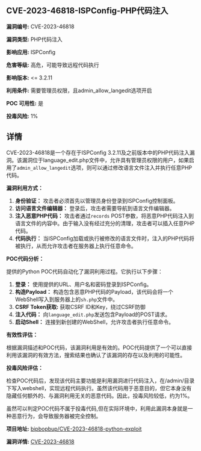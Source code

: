 ## CVE-2023-46818-ISPConfig-PHP代码注入

**漏洞编号:** CVE-2023-46818

**漏洞类型:** PHP代码注入

**影响应用:** ISPConfig

**危害等级:** 高危，可能导致远程代码执行

**影响版本:** <= 3.2.11

**利用条件:** 需要管理员权限，且admin_allow_langedit选项开启

**POC 可用性:** 是

**投毒风险:** 1%

## 详情

CVE-2023-46818是一个存在于ISPConfig 3.2.11及之前版本中的PHP代码注入漏洞。该漏洞位于language_edit.php文件中，允许具有管理员权限的用户，如果启用了`admin_allow_langedit`选项，则可以通过修改语言文件注入并执行任意PHP代码。

**漏洞利用方式：**

1.  **身份验证：** 攻击者必须首先以管理员身份登录到ISPConfig控制面板。
2.  **访问语言文件编辑器：** 登录后，攻击者需要导航到语言文件编辑器。
3.  **注入恶意PHP代码：** 攻击者通过`records` POST参数，将恶意PHP代码注入到语言文件的内容中。由于输入没有经过充分的清理，攻击者可以插入任意PHP代码。
4.  **代码执行：** 当ISPConfig加载或执行被修改的语言文件时，注入的PHP代码将被执行，从而允许攻击者在服务器上执行任意命令。

**POC代码分析：**

提供的Python POC代码自动化了漏洞利用过程。它执行以下步骤：

1.  **登录：** 使用提供的URL、用户名和密码登录到ISPConfig。
2.  **构造Payload：** 构造包含恶意PHP代码的Payload，该代码会将一个WebShell写入到服务器上的`sh.php`文件中。
3.  **CSRF Token获取:**  获取CSRF ID和Key，绕过CSRF防御
4.  **注入代码：** 向`language_edit.php`发送包含Payload的POST请求。
5.  **启动Shell：** 连接到新创建的WebShell，允许攻击者执行任意命令。

**有效性评估：**

根据漏洞描述和POC代码，该漏洞利用是有效的。POC代码提供了一个可以直接利用该漏洞的有效方法，搜索结果也确认了该漏洞的存在以及利用的可能性。

**投毒风险评估：**

检查POC代码后，发现该代码主要功能是利用漏洞进行代码注入，在/admin/目录下写入webshell，实现远程代码执行。虽然该代码用于恶意目的，但它本身没有隐藏任何额外的、与漏洞利用无关的恶意代码。因此，投毒风险较低，约为1%。

虽然可以判定POC代码不属于投毒代码,但在实际环境中，利用此漏洞本身就是一种恶意行为，会导致服务器被完全控制。


**项目地址:** [bipbopbup/CVE-2023-46818-python-exploit](https://github.com/bipbopbup/CVE-2023-46818-python-exploit)

**漏洞详情:** [CVE-2023-46818](https://nvd.nist.gov/vuln/detail/CVE-2023-46818)
